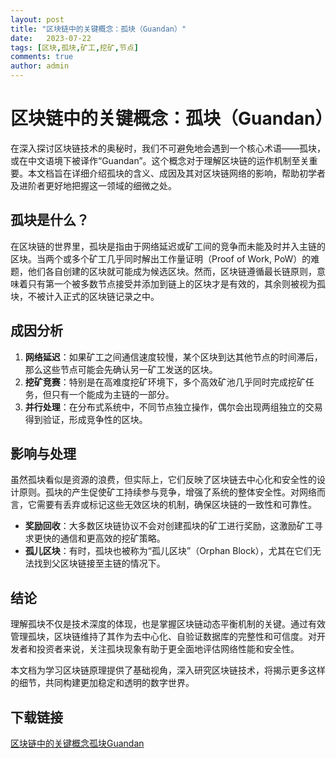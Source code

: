 ```yaml
---
layout: post
title: "区块链中的关键概念：孤块（Guandan）"
date:   2023-07-22
tags: [区块,孤块,矿工,挖矿,节点]
comments: true
author: admin
---
```

# 区块链中的关键概念：孤块（Guandan）

在深入探讨区块链技术的奥秘时，我们不可避免地会遇到一个核心术语——孤块，或在中文语境下被译作“Guandan”。这个概念对于理解区块链的运作机制至关重要。本文档旨在详细介绍孤块的含义、成因及其对区块链网络的影响，帮助初学者及进阶者更好地把握这一领域的细微之处。

## 孤块是什么？

在区块链的世界里，孤块是指由于网络延迟或矿工间的竞争而未能及时并入主链的区块。当两个或多个矿工几乎同时解出工作量证明（Proof of Work, PoW）的难题，他们各自创建的区块就可能成为候选区块。然而，区块链遵循最长链原则，意味着只有第一个被多数节点接受并添加到链上的区块才是有效的，其余则被视为孤块，不被计入正式的区块链记录之中。

## 成因分析

1. **网络延迟**：如果矿工之间通信速度较慢，某个区块到达其他节点的时间滞后，那么这些节点可能会先确认另一矿工发送的区块。
2. **挖矿竞赛**：特别是在高难度挖矿环境下，多个高效矿池几乎同时完成挖矿任务，但只有一个能成为主链的一部分。
3. **并行处理**：在分布式系统中，不同节点独立操作，偶尔会出现两组独立的交易得到验证，形成竞争性的区块。

## 影响与处理

虽然孤块看似是资源的浪费，但实际上，它们反映了区块链去中心化和安全性的设计原则。孤块的产生促使矿工持续参与竞争，增强了系统的整体安全性。对网络而言，它需要有丢弃或标记这些无效区块的机制，确保区块链的一致性和可靠性。

- **奖励回收**：大多数区块链协议不会对创建孤块的矿工进行奖励，这激励矿工寻求更快的通信和更高效的挖矿策略。
- **孤儿区块**：有时，孤块也被称为“孤儿区块”（Orphan Block），尤其在它们无法找到父区块链接至主链的情况下。

## 结论

理解孤块不仅是技术深度的体现，也是掌握区块链动态平衡机制的关键。通过有效管理孤块，区块链维持了其作为去中心化、自验证数据库的完整性和可信度。对开发者和投资者来说，关注孤块现象有助于更全面地评估网络性能和安全性。

本文档为学习区块链原理提供了基础视角，深入研究区块链技术，将揭示更多这样的细节，共同构建更加稳定和透明的数字世界。

## 下载链接

[区块链中的关键概念孤块Guandan](https://pan.quark.cn/s/8d0679facb94)
